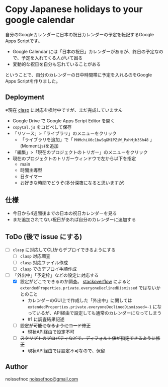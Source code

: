 # Copy Japanese holidays to your google calendar

自分のGoogleカレンダーに日本の祝日カレンダーの予定を転記するGoogle Apps Scriptです。

* Google Calendar には「日本の祝日」カレンダーがあるが、終日の予定なので、予定を入れてくる人がいて困る
* 変動的な祝日を自分も忘れていることがある

ということで、自分のカレンダーの日中時間帯に予定を入れるのをGoogle Apps Scriptを作りました。


## Deployment

※現在 [clasp](https://developers.google.com/apps-script/guides/clasp) に対応を検討中ですが、まだ完成していません

* Google Drive で Google Apps Script Editor を開く
* `copyCal.js` をコピペして保存
* 「リソース」>「ライブラリ」のメニューをクリック
    * 「ライブラリを追加」で「 `MHMchiX6c1bwSqGM1PZiW_PxhMjh3Sh48` 」(Moment.js)を追加 
* 「編集」>「現在のプロジェクトのトリガー」のメニューをクリック
* 現在のプロジェクトのトリガーウィンドウで左から以下を指定
    * main
    * 時間主導型
    * 日タイマー
    * お好きな時間でどうぞ(多分深夜になると思いますが)


## 仕様

* 今日から4週間後までの日本の祝日カレンダーを見る
* まだ追加されてない祝日があれば自分のカレンダーに追加する


## ToDo (後で issue にする)

* [ ] `clasp` に対応してCLIからデプロイできるようにする
    * [ ] `clasp` 対応調査
    * [ ] `clasp` 対応ファイル作成
    * [ ] `clasp` でのデプロイ手順作成
* [ ] 「外出中」「予定枠」などの設定に対応する
    * [x] 設定がどこでできるのか調査。 [stackoverflow](https://stackoverflow.com/questions/51617844/how-do-i-create-an-out-of-office-type-calendar-event-via-the-rest-api) によると `extendedProperties.private.everyoneDeclinedDismissed` ではないかとのこと
        * カレンダーのGUI上で作成した「外出中」に関しては `extendedProperties.private.everyoneDeclinedDismissed=-1` になっているが、API経由で設定しても通常のカレンダーになってしまう
        * #1 に調査結果記述
    * [ ] ~~設定が可能になるようにコード修正~~
        * 現状API経由で設定不可
    * [ ] ~~スクリプトのプロパティなどで、ディフォルト値が指定できるように修正~~
        * 現状API経由では設定不可なので、保留


## Author

noissefnoc <noissefnoc@gmail.com>

